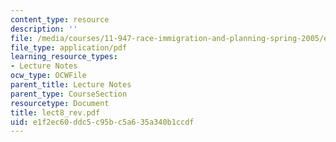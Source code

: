 ```yaml
---
content_type: resource
description: ''
file: /media/courses/11-947-race-immigration-and-planning-spring-2005/e1f2ec60ddc5c95bc5a635a340b1ccdf_lect8_rev.pdf
file_type: application/pdf
learning_resource_types:
- Lecture Notes
ocw_type: OCWFile
parent_title: Lecture Notes
parent_type: CourseSection
resourcetype: Document
title: lect8_rev.pdf
uid: e1f2ec60-ddc5-c95b-c5a6-35a340b1ccdf
---
```

